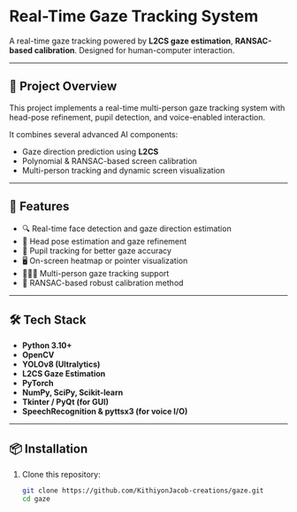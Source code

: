 # Real-Time Gaze Tracking System

A real-time gaze tracking powered by  **L2CS gaze estimation**, **RANSAC-based calibration**. Designed for  human-computer interaction.

---

## 🚀 Project Overview

This project implements a real-time multi-person gaze tracking system with head-pose refinement, pupil detection, and voice-enabled interaction.

It combines several advanced AI components:
- Gaze direction prediction using **L2CS**
- Polynomial & RANSAC-based screen calibration
- Multi-person tracking and dynamic screen visualization

---

## 🎯 Features

- 🔍 Real-time face detection and gaze direction estimation
- 🧠 Head pose estimation and gaze refinement
- 🧿 Pupil tracking for better gaze accuracy
- 🖥 On-screen heatmap or pointer visualization
- 🧑‍🤝‍🧑 Multi-person gaze tracking support
- 🎯 RANSAC-based robust calibration method

---

## 🛠 Tech Stack

- **Python 3.10+**
- **OpenCV**
- **YOLOv8 (Ultralytics)**
- **L2CS Gaze Estimation**
- **PyTorch**
- **NumPy, SciPy, Scikit-learn**
- **Tkinter / PyQt (for GUI)**
- **SpeechRecognition & pyttsx3 (for voice I/O)**

---

## 📦 Installation

1. Clone this repository:
   ```bash
   git clone https://github.com/KithiyonJacob-creations/gaze.git
   cd gaze
